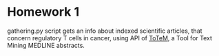 # Homework 1

gathering.py script gets an info about indexed scientific articles, that concern regulatory T cells in cancer, using API of [ToTeM](https://bioinfo-abcc.ncifcrf.gov/totem/totem.php), a Tool for Text Mining MEDLINE abstracts.
